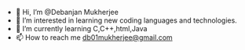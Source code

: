 - 👋 Hi, I’m @Debanjan Mukherjee
- 👀 I’m interested in learning new coding languages and technologies.
- 🌱 I’m currently learning C,C++,html,Java
- 📫 How to reach me db01mukherjee@gmail.com

<!---
DebanjanMukherjee22/DebanjanMukherjee22 is a ✨ special ✨ repository because its `README.md` (this file) appears on your GitHub profile.
You can click the Preview link to take a look at your changes.
--->
